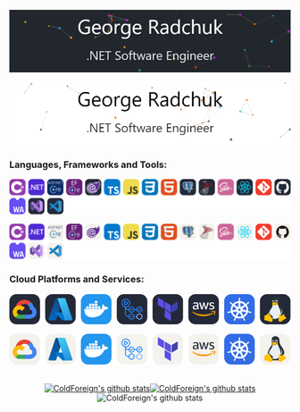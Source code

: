 <!-- Dark Mode -->
![](https://raw.githubusercontent.com/ColdForeign/ColdForeign/main/img/profile.gif#gh-dark-mode-only)

<!-- Light Mode -->
![](https://raw.githubusercontent.com/ColdForeign/ColdForeign/main/img/profile_light.gif#gh-light-mode-only)

### Languages, Frameworks and Tools:
<!-- Dark Mode -->
![](https://raw.githubusercontent.com/ColdForeign/ColdForeign/main/img/MainSkills_Dark.svg#gh-dark-mode-only)

<!-- Light Mode -->
![](https://raw.githubusercontent.com/ColdForeign/ColdForeign/main/img/MainSkills_Light.svg#gh-light-mode-only)

### Cloud Platforms and Services:
<!-- Dark Mode -->
![](https://raw.githubusercontent.com/ColdForeign/ColdForeign/main/img/CloudSkills_Dark.svg#gh-dark-mode-only)

<!-- Light Mode -->
![](https://raw.githubusercontent.com/ColdForeign/ColdForeign/main/img/CloudSkills_Light.svg#gh-light-mode-only)

<br/>

<div align="center">
  <a href="https://github.com/coldforeign">
    <img height="137px" src="https://github-readme-stats-pink-kappa.vercel.app/api?username=ColdForeign&role=OWNER,COLLABORATOR,ORGANIZATION_MEMBER&hide_title=true&line_height=30&hide_border=true&show_icons=true&include_all_commits=true&hide=issues,contribs&text_color=000&icon_color=000&bg_color=0,FFFF00,00BCD4,EE82EE&theme=graywhite" alt="ColdForeign's github stats" /><!-- wi*quL3fcV --><img height="137px" src="https://github-readme-stats-pink-kappa.vercel.app/api/top-langs/?username=ColdForeign&text_bold=true&exclude_repo=AdminPanel,KinderBot-YS,TaskPicker,CropperBlazor.github.io,Diploma,BookLibrary,HTMLModalWindows&role=OWNER,ORGANIZATION_MEMBER,COLLABORATOR&hide_title=true&hide_border=true&layout=compact&langs_count=6&text_color=000&icon_color=fff&bg_color=0,EE82EE,00D1FF&theme=graywhite" alt="ColdForeign's github stats" />
  </a>
</div>

<div align="center">
  <picture>
      <source media="(prefers-color-scheme: dark)" srcset="https://github-readme-streak-stats.herokuapp.com?user=coldforeign&theme=react&hide_border=true&background=22272e&fire=ff5c9b&stroke=0077FF&ring=36BDFF&sideLabels=36BDFF&currStreakNum=36BDFF&sideNums=36BDFF&currStreakLabel=36BDFF">
      <source media="(prefers-color-scheme: light)" srcset="https://github-readme-streak-stats.herokuapp.com?user=coldforeign&theme=react&hide_border=true&background=FFFFFF&stroke=0077FF&ring=36BDFF&fire=FFDF3E&sideLabels=36BDFF&currStreakNum=0EA6FF&sideNums=0EA6FF&currStreakLabel=36BDFF&dates=36BDFF">
      <img alt="ColdForeign's github stats" src="https://github-readme-streak-stats.herokuapp.com?user=coldforeign&theme=react&hide_border=true&type=png&background=FFFFFF&stroke=0077FF&ring=36BDFF&fire=FFDF3E&sideLabels=36BDFF&currStreakNum=0EA6FF&sideNums=0EA6FF&currStreakLabel=36BDFF&dates=36BDFF">
  </picture>
</div>
